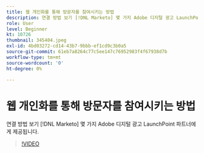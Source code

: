 ```yaml
---
title: 웹 개인화를 통해 방문자를 참여시키는 방법
description: 연결 방법 보기 [!DNL Marketo] 몇 가지 Adobe 디지털 광고 LaunchPoint 파트너에게 제공됩니다.
role: User
level: Beginner
kt: 10726
thumbnail: 345404.jpeg
exl-id: 4bd03272-cd14-43b7-9bbb-ef1cd9c3b0a5
source-git-commit: 61eb7a8264c77c5ee147c76952983f4f67938d7b
workflow-type: tm+mt
source-wordcount: '0'
ht-degree: 0%

---
```


# 웹 개인화를 통해 방문자를 참여시키는 방법

연결 방법 보기 [!DNL Marketo] 몇 가지 Adobe 디지털 광고 LaunchPoint 파트너에게 제공됩니다.

>[!VIDEO](https://video.tv.adobe.com/v/345404/?quality=12&learn=on)
